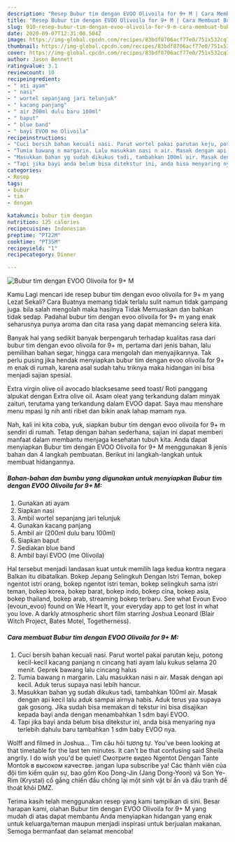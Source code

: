 ```yaml
---
description: "Resep Bubur tim dengan EVOO Olivoila for 9+ M | Cara Membuat Bubur tim dengan EVOO Olivoila for 9+ M Yang Enak Banget"
title: "Resep Bubur tim dengan EVOO Olivoila for 9+ M | Cara Membuat Bubur tim dengan EVOO Olivoila for 9+ M Yang Enak Banget"
slug: 910-resep-bubur-tim-dengan-evoo-olivoila-for-9-m-cara-membuat-bubur-tim-dengan-evoo-olivoila-for-9-m-yang-enak-banget
date: 2020-09-07T12:31:08.504Z
image: https://img-global.cpcdn.com/recipes/83bdf8706acf77e0/751x532cq70/bubur-tim-dengan-evoo-olivoila-for-9-m-foto-resep-utama.jpg
thumbnail: https://img-global.cpcdn.com/recipes/83bdf8706acf77e0/751x532cq70/bubur-tim-dengan-evoo-olivoila-for-9-m-foto-resep-utama.jpg
cover: https://img-global.cpcdn.com/recipes/83bdf8706acf77e0/751x532cq70/bubur-tim-dengan-evoo-olivoila-for-9-m-foto-resep-utama.jpg
author: Jason Bennett
ratingvalue: 3.1
reviewcount: 10
recipeingredient:
- " ati ayam"
- " nasi"
- " wortel sepanjang jari telunjuk"
- " kacang panjang"
- " air 200ml dulu baru 100ml"
- " baput"
- " blue band"
- " bayi EVOO me Olivoila"
recipeinstructions:
- "Cuci bersih bahan kecuali nasi. Parut wortel pakai parutan keju, potong kecil-kecil kacang panjang n cincang hati ayam lalu kukus selama 20 menit. Geprek bawang lalu cincang halus"
- "Tumia bawang n margarin. Lalu masukkan nasi n air. Masak dengan api kecil. Aduk terus supaya nasi lebih hancur."
- "Masukkan bahan yg sudah dikukus tadi, tambahkan 100ml air. Masak dengan api kecil lalu aduk sampai airnya habis. Aduk terus yaa supaya gak gosong. Jika sudah bisa memakan di tekstur ini bisa disajikan kepada bayi anda dengan menambahkan 1 sdm bayi EVOO."
- "Tapi jika bayi anda belum bisa ditekstur ini, anda bisa menyaring nya terlebih dahulu baru tambahkan 1 sdm baby EVOO nya."
categories:
- Resep
tags:
- bubur
- tim
- dengan

katakunci: bubur tim dengan 
nutrition: 125 calories
recipecuisine: Indonesian
preptime: "PT22M"
cooktime: "PT35M"
recipeyield: "1"
recipecategory: Dinner

---
```



![Bubur tim dengan EVOO Olivoila for 9+ M](https://img-global.cpcdn.com/recipes/83bdf8706acf77e0/751x532cq70/bubur-tim-dengan-evoo-olivoila-for-9-m-foto-resep-utama.jpg)

Kamu Lagi mencari ide resep bubur tim dengan evoo olivoila for 9+ m yang Lezat Sekali? Cara Buatnya memang tidak terlalu sulit namun tidak gampang juga. bila salah mengolah maka hasilnya Tidak Memuaskan dan bahkan tidak sedap. Padahal bubur tim dengan evoo olivoila for 9+ m yang enak seharusnya punya aroma dan cita rasa yang dapat memancing selera kita.

Banyak hal yang sedikit banyak berpengaruh terhadap kualitas rasa dari bubur tim dengan evoo olivoila for 9+ m, pertama dari jenis bahan, lalu pemilihan bahan segar, hingga cara mengolah dan menyajikannya. Tak perlu pusing jika hendak menyiapkan bubur tim dengan evoo olivoila for 9+ m enak di rumah, karena asal sudah tahu triknya maka hidangan ini bisa menjadi sajian spesial.

Extra virgin olive oil avocado blacksesame seed toast/ Roti panggang alpukat dengan Extra olive oil. Asam oleat yang terkandung dalam minyak zaitun, terutama yang terkandung dalam EVOO dapat. Saya mau menshare menu mpasi lg nih anti ribet dan bikin anak lahap mamam nya.


Nah, kali ini kita coba, yuk, siapkan bubur tim dengan evoo olivoila for 9+ m sendiri di rumah. Tetap dengan bahan sederhana, sajian ini dapat memberi manfaat dalam membantu menjaga kesehatan tubuh kita. Anda dapat menyiapkan Bubur tim dengan EVOO Olivoila for 9+ M menggunakan 8 jenis bahan dan 4 langkah pembuatan. Berikut ini langkah-langkah untuk membuat hidangannya.

<!--inarticleads1-->

##### Bahan-bahan dan bumbu yang digunakan untuk menyiapkan Bubur tim dengan EVOO Olivoila for 9+ M:

1. Gunakan  ati ayam
1. Siapkan  nasi
1. Ambil  wortel sepanjang jari telunjuk
1. Gunakan  kacang panjang
1. Ambil  air (200ml dulu baru 100ml)
1. Siapkan  baput
1. Sediakan  blue band
1. Ambil  bayi EVOO (me Olivoila)


Hal tersebut menjadi landasan kuat untuk memilih laga kedua kontra negara Balkan itu dibatalkan. Bokep Jepang Selingkuh Dengan Istri Teman, bokep ngentot istri orang, bokep ngentot istri teman, bokep selingkuh sama istri teman, bokep korea, bokep barat, bokep indo, bokep cina, bokep asia, bokep thailand, bokep arab, streaming bokep terbaru. See what Evoun Evoo (evoun_evoo) found on We Heart It, your everyday app to get lost in what you love. A darkly atmospheric short film starring Joshua Leonard (Blair Witch Project, Bates Motel, Togetherness). 

<!--inarticleads2-->

##### Cara membuat Bubur tim dengan EVOO Olivoila for 9+ M:

1. Cuci bersih bahan kecuali nasi. Parut wortel pakai parutan keju, potong kecil-kecil kacang panjang n cincang hati ayam lalu kukus selama 20 menit. Geprek bawang lalu cincang halus
1. Tumia bawang n margarin. Lalu masukkan nasi n air. Masak dengan api kecil. Aduk terus supaya nasi lebih hancur.
1. Masukkan bahan yg sudah dikukus tadi, tambahkan 100ml air. Masak dengan api kecil lalu aduk sampai airnya habis. Aduk terus yaa supaya gak gosong. Jika sudah bisa memakan di tekstur ini bisa disajikan kepada bayi anda dengan menambahkan 1 sdm bayi EVOO.
1. Tapi jika bayi anda belum bisa ditekstur ini, anda bisa menyaring nya terlebih dahulu baru tambahkan 1 sdm baby EVOO nya.


Wolff and filmed in Joshua… Tìm câu hỏi tương tự. You&#39;ve been looking at that timetable for the last ten minutes. It can&#39;t be that confusing said Sheila angrily. I do wish you&#39;d be quiet! Смотрите видео Ngentot Dengan Tante Montok в высоком качестве. jangan lupa subscribe ya! Các thành viên của đội tìm kiếm quân sự, bao gồm Koo Dong-Jin (Jang Dong-Yoon) và Son Ye-Rim (Krystal) cố gắng chiến đấu chống lại một sinh vật bí ẩn và đấu tranh để thoát khỏi DMZ. 

Terima kasih telah menggunakan resep yang kami tampilkan di sini. Besar harapan kami, olahan Bubur tim dengan EVOO Olivoila for 9+ M yang mudah di atas dapat membantu Anda menyiapkan hidangan yang enak untuk keluarga/teman maupun menjadi inspirasi untuk berjualan makanan. Semoga bermanfaat dan selamat mencoba!
